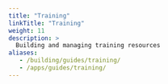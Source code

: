 ```yaml
---
title: "Training"
linkTitle: "Training"
weight: 11
description: >
  Building and managing training resources
aliases:
   - /building/guides/training/
   - /apps/guides/training/
---
```

